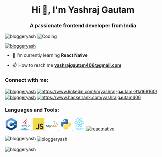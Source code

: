 <h1 align="center">Hi 👋, I'm Yashraj Gautam</h1>
<h3 align="center">A passionate frontend developer from India</h3>
<img align="right" alt="Coding" width="400" src="https://www.bypeople.com/wp-content/uploads/2019/03/people-at-work.gif">

<p align="left"> <img src="https://komarev.com/ghpvc/?username=bloggeryash&label=Profile%20views&color=0e75b6&style=flat" alt="bloggeryash" /> </p>

<p align="left"> <a href="https://twitter.com/bloggeryash" target="blank"><img src="https://img.shields.io/twitter/follow/bloggeryash?logo=twitter&style=for-the-badge" alt="bloggeryash" /></a> </p>

- 🌱 I’m currently learning **React Native**

- 📫 How to reach me **yashrajgautam406@gmail.com**

<h3 align="left">Connect with me:</h3>
<p align="left">
<a href="https://twitter.com/bloggeryash" target="blank"><img align="center" src="https://raw.githubusercontent.com/rahuldkjain/github-profile-readme-generator/master/src/images/icons/Social/twitter.svg" alt="bloggeryash" height="30" width="40" /></a>
<a href="https://linkedin.com/in/https://www.linkedin.com/in/yashraj-gautam-91a168160/" target="blank"><img align="center" src="https://raw.githubusercontent.com/rahuldkjain/github-profile-readme-generator/master/src/images/icons/Social/linked-in-alt.svg" alt="https://www.linkedin.com/in/yashraj-gautam-91a168160/" height="30" width="40" /></a>
<a href="https://instagram.com/bloggeryash" target="blank"><img align="center" src="https://raw.githubusercontent.com/rahuldkjain/github-profile-readme-generator/master/src/images/icons/Social/instagram.svg" alt="bloggeryash" height="30" width="40" /></a>
<a href="https://www.hackerrank.com/blogger_yash" target="blank"><img align="center" src="https://raw.githubusercontent.com/rahuldkjain/github-profile-readme-generator/master/src/images/icons/Social/hackerrank.svg" alt="https://www.hackerrank.com/yashrajgautam406" height="30" width="40" /></a>
</p>

<h3 align="left">Languages and Tools:</h3>
<p align="left"> <a href="https://www.w3schools.com/cpp/" target="_blank" rel="noreferrer"> <img src="https://raw.githubusercontent.com/devicons/devicon/master/icons/cplusplus/cplusplus-original.svg" alt="cplusplus" width="40" height="40"/> </a> <a href="https://www.java.com" target="_blank" rel="noreferrer"> <img src="https://raw.githubusercontent.com/devicons/devicon/master/icons/java/java-original.svg" alt="java" width="40" height="40"/> </a> <a href="https://developer.mozilla.org/en-US/docs/Web/JavaScript" target="_blank" rel="noreferrer"> <img src="https://raw.githubusercontent.com/devicons/devicon/master/icons/javascript/javascript-original.svg" alt="javascript" width="40" height="40"/> </a> <a href="https://www.mysql.com/" target="_blank" rel="noreferrer"> <img src="https://raw.githubusercontent.com/devicons/devicon/master/icons/mysql/mysql-original-wordmark.svg" alt="mysql" width="40" height="40"/> </a> <a href="https://www.python.org" target="_blank" rel="noreferrer"> <img src="https://raw.githubusercontent.com/devicons/devicon/master/icons/python/python-original.svg" alt="python" width="40" height="40"/> </a> <a href="https://reactjs.org/" target="_blank" rel="noreferrer"> <img src="https://raw.githubusercontent.com/devicons/devicon/master/icons/react/react-original-wordmark.svg" alt="react" width="40" height="40"/> </a> <a href="https://reactnative.dev/" target="_blank" rel="noreferrer"> <img src="https://reactnative.dev/img/header_logo.svg" alt="reactnative" width="40" height="40"/> </a> </p>

<p><img align="left" src="https://github-readme-stats.vercel.app/api/top-langs?username=bloggeryash&show_icons=true&locale=en&layout=compact" alt="bloggeryash" /></p>

<p>&nbsp;<img align="center" src="https://github-readme-stats.vercel.app/api?username=bloggeryash&show_icons=true&locale=en" alt="bloggeryash" /></p>

<p><img align="center" src="https://github-readme-streak-stats.herokuapp.com/?user=bloggeryash&" alt="bloggeryash" /></p>
